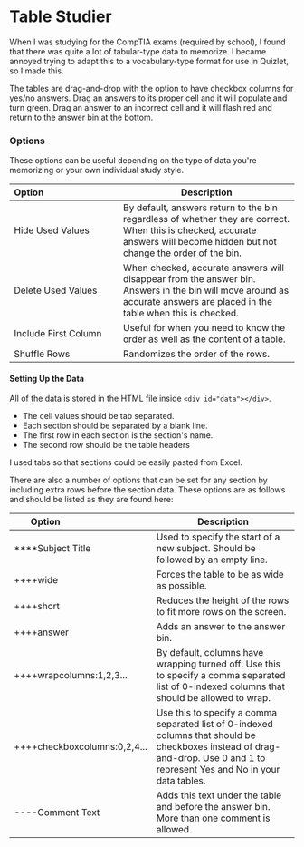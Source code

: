 # Table Studier

When I was studying for the CompTIA exams (required by school), I found that there was quite a lot of tabular-type data to memorize. I became annoyed trying to adapt this to a vocabulary-type format for use in Quizlet, so I made this.

The tables are drag-and-drop with the option to have checkbox columns for yes/no answers. Drag an answers to its proper cell and it will populate and turn green. Drag an answer to an incorrect cell and it will flash red and return to the answer bin at the bottom.

### Options
These options can be useful depending on the type of data you're memorizing or your own individual study style.

Option&nbsp;&nbsp;&nbsp;&nbsp;&nbsp;&nbsp;&nbsp;&nbsp;&nbsp;&nbsp;&nbsp;&nbsp;&nbsp;&nbsp;&nbsp;&nbsp;&nbsp;&nbsp;&nbsp;&nbsp;&nbsp;&nbsp;&nbsp;&nbsp;&nbsp;&nbsp;&nbsp;&nbsp;&nbsp; | Description
------ | -----------
Hide Used Values | By default, answers return to the bin regardless of whether they are correct. When this is checked, accurate answers will become hidden but not change the order of the bin.
Delete Used Values | When checked, accurate answers will disappear from the answer bin. Answers in the bin will move around as accurate answers are placed in the table when this is checked.
Include First Column | Useful for when you need to know the order as well as the content of a table.
Shuffle Rows | Randomizes the order of the rows.

#### Setting Up the Data

All of the data is stored in the HTML file inside `<div id="data"></div>`.
- The cell values should be tab separated.
- Each section should be separated by a blank line.
- The first row in each section is the section's name.
- The second row should be the table headers

I used tabs so that sections could be easily pasted from Excel.

There are also a number of options that can be set for any section by including extra rows before the section data. These options are as follows and should be listed as they are found here:

Option&nbsp;&nbsp;&nbsp;&nbsp;&nbsp;&nbsp;&nbsp;&nbsp;&nbsp;&nbsp;&nbsp;&nbsp;&nbsp;&nbsp;&nbsp;&nbsp;&nbsp;&nbsp;&nbsp;&nbsp;&nbsp;&nbsp;&nbsp;&nbsp;&nbsp;&nbsp;&nbsp;&nbsp;&nbsp; | Description
--- | ---
\*\*\*\*Subject Title | Used to specify the start of a new subject. Should be followed by an empty line.
++++wide | Forces the table to be as wide as possible.
++++short | Reduces the height of the rows to fit more rows on the screen.
++++answer | Adds an answer to the answer bin.
++++wrapcolumns:1,2,3... | By default, columns have wrapping turned off. Use this to specify a comma separated list of 0-indexed columns that should be allowed to wrap.
++++checkboxcolumns:0,2,4... | Use this to specify a comma separated list of 0-indexed columns that should be checkboxes instead of drag-and-drop. Use 0 and 1 to represent Yes and No in your data tables.
----Comment Text | Adds this text under the table and before the answer bin. More than one comment is allowed.
        
